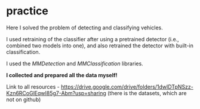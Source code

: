 # practice
Here I solved the problem of detecting and classifying vehicles.

I used retraining of the classifier after using a pretrained detector (i.e., combined two models into one), and also retrained the detector with built-in classification.

I used the *MMDetection* and *MMClassification* libraries.

**I collected and prepared all the data myself!** 

Link to all resources - https://drive.google.com/drive/folders/1dwIDTpNSzz-Kzn6RCoGlEqwI85g7-Abm?usp=sharing (there is the datasets, which are not on github)
